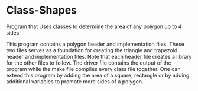 # Class-Shapes
Program that Uses classes to determine the area of any polygon up to 4 sides

This program contains a polygon header and implementation files. These two files serves as a foundation for creating the triangle and trapezoid header and implementation files. Note that each header file creates a library for the other files to follow. The driver file contains the output of the program while the make file compiles every class file together. One can extend this program by adding the area of a square, rectangle or by adding additional variables to promote more sides of a polygon. 
